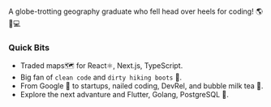 A globe-trotting geography graduate who fell head over heels for coding! 🌎🤩💻  

### Quick Bits
- Traded maps🗺️ for React⚛️, Next.js, TypeScript.
- Big fan of `clean code` and `dirty hiking boots` 🥾.
- From Google 🏢 to startups, nailed coding, DevRel, and bubble milk tea 🧋.  
- Explore the next advanture and Flutter, Golang, PostgreSQL 🐘.


